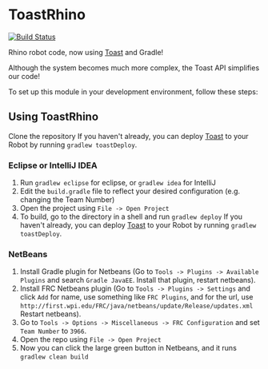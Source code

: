 # ToastRhino
[![Build Status](https://travis-ci.org/LN-STEMpunks/ToastRhino.svg?branch=master)](https://travis-ci.org/LN-STEMpunks/ToastRhino)

Rhino robot code, now using [Toast](https://github.com/Open-RIO/ToastAPI) and Gradle!

Although the system becomes much more complex, the Toast API simplifies our code!

To set up this module in your development environment, follow these steps:

## Using ToastRhino

Clone the repository
If you haven't already, you can deploy [Toast](https://github.com/Open-RIO/ToastAPI) to your Robot by running `gradlew toastDeploy`.


### Eclipse or IntelliJ IDEA
1. Run `gradlew eclipse` for eclipse, or `gradlew idea` for IntelliJ  
2. Edit the `build.gradle` file to reflect your desired configuration (e.g. changing the Team Number)  
3. Open the project using `File -> Open Project`
4. To build, go to the directory in a shell and run `gradlew deploy`
If you haven't already, you can deploy [Toast](https://github.com/Open-RIO/ToastAPI) to your Robot by running `gradlew toastDeploy`.


### NetBeans
1. Install Gradle plugin for Netbeans (Go to `Tools -> Plugins -> Available Plugins` and search `Gradle JavaEE`. Install that plugin, restart netbeans).
2. Install FRC Netbeans plugin (Go to `Tools -> Plugins -> Settings` and click `Add` for name, use something like `FRC Plugins`, and for the url, use `http://first.wpi.edu/FRC/java/netbeans/update/Release/updates.xml` Restart netbeans).
3. Go to `Tools -> Options -> Miscellaneous -> FRC Configuration` and set `Team Number` to `3966`.
4. Open the repo using `File -> Open Project`
5. Now you can click the large green button in Netbeans, and it runs `gradlew clean build`
